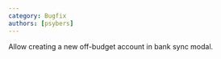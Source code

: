 ```yaml
---
category: Bugfix
authors: [psybers]
---
```


Allow creating a new off-budget account in bank sync modal.
